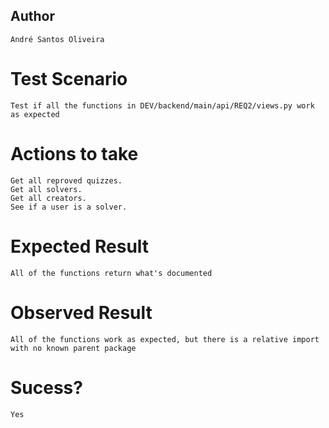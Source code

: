 ## Author

    André Santos Oliveira

# Test Scenario

    Test if all the functions in DEV/backend/main/api/REQ2/views.py work as expected

# Actions to take

    Get all reproved quizzes.
    Get all solvers.
    Get all creators.
    See if a user is a solver.

# Expected Result

    All of the functions return what's documented

# Observed Result

    All of the functions work as expected, but there is a relative import with no known parent package

# Sucess?

    Yes
